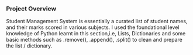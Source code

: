 ### Project Overview

 Student Management System is essentially a curated list of student names, and their marks scored in various subjects. I used the foundational level knowledge of Python learnt in this section,i.e, Lists, Dictionaries and some basic methods such as .remove(), .append(), .split() to clean and prepare the list / dictionary.


